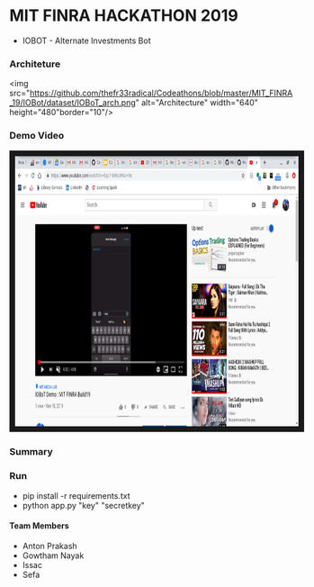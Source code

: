 # MIT FINRA HACKATHON 2019

* IOBOT - Alternate Investments Bot

### Architeture 
<img src="https://github.com/thefr33radical/Codeathons/blob/master/MIT_FINRA_19/IOBot/dataset/IOBoT_arch.png" alt="Architecture" width="640" height="480"border="10"/>

### Demo Video
<a href="http://www.youtube.com/watch?feature=player_embedded&v=Eqc7-b9KcIM
" target="_blank"><img src="https://github.com/thefr33radical/Codeathons/blob/master/MIT_FINRA_19/IOBot/dataset/IOBoT_demo.png" 
alt="IOBoT Demo" width="640" height="480" border="10" /></a>

### Summary

### Run

* pip install -r requirements.txt
* python app.py "key" "secretkey"

#### Team Members

* Anton Prakash
* Gowtham Nayak
* Issac
* Sefa
